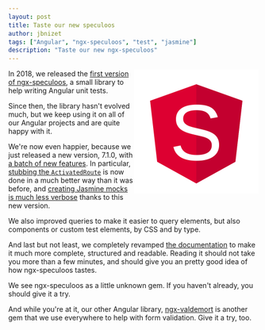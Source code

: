 ```yaml
---
layout: post
title: Taste our new speculoos
author: jbnizet
tags: ["Angular", "ngx-speculoos", "test", "jasmine"]
description: "Taste our new ngx-speculoos"
---
```


<div style="float: right;"><img src="/assets/images/ngx-speculoos.svg" alt="ngx-speculoos logo" style="width: 250px;"/></div>

In 2018, we released the [first version of ngx-speculoos](/2018/06/05/announcing-ngx-speculoos/),
a small library to help writing Angular unit tests.

Since then, the library hasn't evolved much, but we keep using it on all of our Angular projects
and are quite happy with it. 

We're now even happier, because we just released a new version, 7.1.0, with [a batch of new features](https://github.com/Ninja-Squad/ngx-speculoos/releases/tag/v7.1.0). In particular, [stubbing the `ActivatedRoute`](https://ngx-speculoos.ninja-squad.com/documentation/classes/ActivatedRouteStub.html) 
is now done in a much better way than it was before, and [creating Jasmine mocks is much less verbose](https://github.com/Ninja-Squad/ngx-speculoos#mocking-helper) 
thanks to this new version.

We also improved queries to make it easier to query elements, but also components or custom test elements,
by CSS and by type.

And last but not least, we completely revamped [the documentation](https://github.com/Ninja-Squad/ngx-speculoos/blob/master/README.md) to make it much more 
complete, structured and readable. Reading it should not take you more than a few minutes, and should give you an 
pretty good idea of how ngx-speculoos tastes. 

We see ngx-speculoos as a little unknown gem. If you haven't already, you should give it a try.

And while you're at it, our other Angular library, [ngx-valdemort](https://ngx-valdemort.ninja-squad.com/)
is another gem that we use everywhere to help with form validation.
Give it a try, too.
